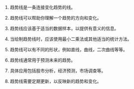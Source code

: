 

1. 趋势线是一条连接变化趋势的线。

2. 趋势线可以帮助你理解一个趋势的方向和变化。

3. 趋势线应该基于适当的数据样本，以提供有意义的信息。

4. 当绘制趋势线时，应该使用最小二乘法或其他适当的统计方法。

5. 趋势线可以有不同的形状，例如直线，曲线，二次曲线等等。

6. 趋势线通常用于预测未来的趋势。

7. 具体应用包括股市分析，经济预测，市场调查等。

8. 趋势线需要定期更新，以反映新的趋势和变化。